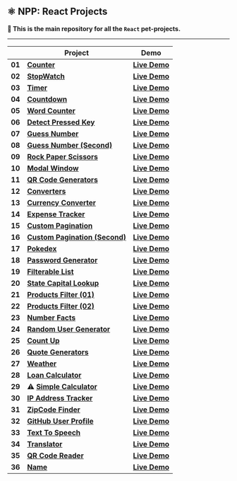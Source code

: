 ## ⚛️ NPP: React Projects

**👋 This is the main repository for all the `React` pet-projects.**

----

|        | **Project**                                                                                                                       | **Demo**                                                                                                 |
|--------|-----------------------------------------------------------------------------------------------------------------------------------|----------------------------------------------------------------------------------------------------------|
| **01** | [**Counter**](https://github.com/nagoev-alim/npp-react-projects/tree/master/projects/01-counter/src)                              | [**Live Demo**](https://npp-react-projects.vercel.app/projects/01-counter/dist/index.html)               |
| **02** | [**StopWatch**](https://github.com/nagoev-alim/npp-react-projects/tree/master/projects/02-stopwatch/src)                          | [**Live Demo**](https://npp-react-projects.vercel.app/projects/02-stopwatch/dist/index.html)             |
| **03** | [**Timer**](https://github.com/nagoev-alim/npp-react-projects/tree/master/projects/03-timer/src)                                  | [**Live Demo**](https://npp-react-projects.vercel.app/projects/03-timer/dist/index.html)                 |
| **04** | [**Countdown**](https://github.com/nagoev-alim/npp-react-projects/tree/master/projects/04-countdown/src)                          | [**Live Demo**](https://npp-react-projects.vercel.app/projects/04-countdown/dist/index.html)             |
| **05** | [**Word Counter**](https://github.com/nagoev-alim/npp-react-projects/tree/master/projects/05-word-counter/src)                    | [**Live Demo**](https://npp-react-projects.vercel.app/projects/05-word-counter/dist/index.html)          |
| **06** | [**Detect Pressed Key**](https://github.com/nagoev-alim/npp-react-projects/tree/master/projects/06-detect-pressed-key/src)        | [**Live Demo**](https://npp-react-projects.vercel.app/projects/06-detect-pressed-key/dist/index.html)    |
| **07** | [**Guess Number**](https://github.com/nagoev-alim/npp-react-projects/tree/master/projects/07-guess-number/src)                    | [**Live Demo**](https://npp-react-projects.vercel.app/projects/07-guess-number/dist/index.html)          |
| **08** | [**Guess Number (Second)**](https://github.com/nagoev-alim/npp-react-projects/tree/master/projects/08-guess-number/src)           | [**Live Demo**](https://npp-react-projects.vercel.app/projects/08-guess-number/dist/index.html)          |
| **09** | [**Rock Paper Scissors**](https://github.com/nagoev-alim/npp-react-projects/tree/master/projects/09-rock-paper-scissor/src)       | [**Live Demo**](https://npp-react-projects.vercel.app/projects/09-rock-paper-scissor/dist/index.html)    |
| **10** | [**Modal Window**](https://github.com/nagoev-alim/npp-react-projects/tree/master/projects/10-modal-window/src)                    | [**Live Demo**](https://npp-react-projects.vercel.app/projects/10-modal-window/dist/index.html)          |
| **11** | [**QR Code Generators**](https://github.com/nagoev-alim/npp-react-projects/tree/master/projects/11-qr-code-generators/src)        | [**Live Demo**](https://npp-react-projects.vercel.app/projects/11-qr-code-generators/dist/index.html)    |
| **12** | [**Converters**](https://github.com/nagoev-alim/npp-react-projects/tree/master/projects/12-converters/src)                        | [**Live Demo**](https://npp-react-projects.vercel.app/projects/12-converters/dist/index.html)            |
| **13** | [**Currency Converter**](https://github.com/nagoev-alim/npp-react-projects/tree/master/projects/13-currency-converter/src)        | [**Live Demo**](https://npp-react-projects.vercel.app/projects/13-currency-converter/dist/index.html)    |
| **14** | [**Expense Tracker**](https://github.com/nagoev-alim/npp-react-projects/tree/master/projects/14-expense-tracker/src)              | [**Live Demo**](https://npp-react-projects.vercel.app/projects/14-expense-tracker/dist/index.html)       |
| **15** | [**Custom Pagination**](https://github.com/nagoev-alim/npp-react-projects/tree/master/projects/15-custom-pagination/src)          | [**Live Demo**](https://npp-react-projects.vercel.app/projects/15-custom-pagination/dist/index.html)     |
| **16** | [**Custom Pagination (Second)**](https://github.com/nagoev-alim/npp-react-projects/tree/master/projects/16-custom-pagination/src) | [**Live Demo**](https://npp-react-projects.vercel.app/projects/16-custom-pagination/dist/index.html)     |
| **17** | [**Pokedex**](https://github.com/nagoev-alim/npp-react-projects/tree/master/projects/17-pokedex/src)                              | [**Live Demo**](https://npp-react-projects.vercel.app/projects/17-pokedex/dist/index.html)               |
| **18** | [**Password Generator**](https://github.com/nagoev-alim/npp-react-projects/tree/master/projects/18-password-generator/src)        | [**Live Demo**](https://npp-react-projects.vercel.app/projects/18-password-generator/dist/index.html)    |
| **19** | [**Filterable List**](https://github.com/nagoev-alim/npp-react-projects/tree/master/projects/19-filterable-list/src)              | [**Live Demo**](https://npp-react-projects.vercel.app/projects/19-filterable-list/dist/index.html)       |
| **20** | [**State Capital Lookup**](https://github.com/nagoev-alim/npp-react-projects/tree/master/projects/20-state-capital-lookup/src)    | [**Live Demo**](https://npp-react-projects.vercel.app/projects/20-state-capital-lookup/dist/index.html)  |
| **21** | [**Products Filter (01)**](https://github.com/nagoev-alim/npp-react-projects/tree/master/projects/21-products-filter/src)         | [**Live Demo**](https://npp-react-projects.vercel.app/projects/21-products-filter/dist/index.html)       |
| **22** | [**Products Filter (02)**](https://github.com/nagoev-alim/npp-react-projects/tree/master/projects/22-products-filter/src)         | [**Live Demo**](https://npp-react-projects.vercel.app/projects/22-products-filter/dist/index.html)       |
| **23** | [**Number Facts**](https://github.com/nagoev-alim/npp-react-projects/tree/master/projects/23-number-facts/src)                    | [**Live Demo**](https://npp-react-projects.vercel.app/projects/23-number-facts/dist/index.html)          |
| **24** | [**Random User Generator**](https://github.com/nagoev-alim/npp-react-projects/tree/master/projects/24-random-user-generator/src)  | [**Live Demo**](https://npp-react-projects.vercel.app/projects/24-random-user-generator/dist/index.html) |
| **25** | [**Count Up**](https://github.com/nagoev-alim/npp-react-projects/tree/master/projects/25-count-up/src)                            | [**Live Demo**](https://npp-react-projects.vercel.app/projects/25-count-up/dist/index.html)              |
| **26** | [**Quote Generators**](https://github.com/nagoev-alim/npp-react-projects/tree/master/projects/26-quote-generators/src)            | [**Live Demo**](https://npp-react-projects.vercel.app/projects/26-quote-generators/dist/index.html)      |
| **27** | [**Weather**](https://github.com/nagoev-alim/npp-react-projects/tree/master/projects/27-weather-app/src)                          | [**Live Demo**](https://npp-react-projects.vercel.app/projects/27-weather-app/dist/index.html)           |
| **28** | [**Loan Calculator**](https://github.com/nagoev-alim/npp-react-projects/tree/master/projects/28-loan-calculator/src)              | [**Live Demo**](https://npp-react-projects.vercel.app/projects/28-loan-calculator/dist/index.html)       |
| **29** | ⚠️ [**Simple Calculator**](https://github.com/nagoev-alim/npp-react-projects/tree/master/projects/29-simple-calculator/src)       | [**Live Demo**](https://npp-react-projects.vercel.app/projects/29-simple-calculator/dist/index.html)     |
| **30** | [**IP Address Tracker**](https://github.com/nagoev-alim/npp-react-projects/tree/master/projects/30-ip-address-tracker/src)        | [**Live Demo**](https://npp-react-projects.vercel.app/projects/30-ip-address-tracker/dist/index.html)    |
| **31** | [**ZipCode Finder**](https://github.com/nagoev-alim/npp-react-projects/tree/master/projects/31-zipcode-finder/src)                | [**Live Demo**](https://npp-react-projects.vercel.app/projects/31-zipcode-finder/dist/index.html)        |
| **32** | [**GitHub User Profile**](https://github.com/nagoev-alim/npp-react-projects/tree/master/projects/32-github-user-profile/src)      | [**Live Demo**](https://npp-react-projects.vercel.app/projects/32-github-user-profile/dist/index.html)   |
| **33** | [**Text To Speech**](https://github.com/nagoev-alim/npp-react-projects/tree/master/projects/33-text-to-speech/src)                | [**Live Demo**](https://npp-react-projects.vercel.app/projects/33-text-to-speech/dist/index.html)        |
| **34** | [**Translator**](https://github.com/nagoev-alim/npp-react-projects/tree/master/projects/34-translator/src)                        | [**Live Demo**](https://npp-react-projects.vercel.app/projects/34-translator/dist/index.html)            |
| **35** | [**QR Code Reader**](https://github.com/nagoev-alim/npp-react-projects/tree/master/projects/35-qr-code-reader/src)                | [**Live Demo**](https://npp-react-projects.vercel.app/projects/35-qr-code-reader/dist/index.html)        |
| **36** | [**Name**](https://github.com/nagoev-alim/npp-react-projects/tree/master/projects/)                                               | [**Live Demo**](https://npp-react-projects.vercel.app/projects/name/dist/index.html)                     |
